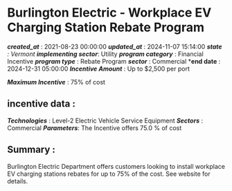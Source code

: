 # Burlington Electric - Workplace EV Charging Station Rebate Program 
 ***created_at*** : 2021-08-23 00:00:00 
 ***updated_at*** : 2024-11-07 15:14:00 
 ***state** : Vermont 
 **implementing sector***: Utility 
 ***program category*** : Financial Incentive 
 ***program type*** : Rebate Program 
 ***sector*** : Commercial 
 ***end date** : 2024-12-31 05:00:00 
 ***Incentive Amount*** : Up to $2,500 per port

 
 ***Maximum Incentive*** : 75% of cost

 
 ## incentive data : 
 ***Technologies*** : Level-2 Electric Vehicle Service Equipment 
 ***Sectors*** : Commercial 
 ***Parameters***: The Incentive offers 75.0 % of cost 
 
 ## Summary : 
 Burlington Electric Department offers customers looking to install workplace
EV charging stations rebates for up to 75% of the cost. See website for
details.

 
 